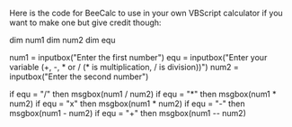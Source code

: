 Here is the code for BeeCalc to use in your own VBScript calculator if you want to make one but give credit though:

dim num1
dim num2
dim equ

num1 = inputbox("Enter the first number")
equ = inputbox("Enter your variable (+, -, * or / (* is multiplication, / is division))")
num2 = inputbox("Enter the second number")

if equ = "/" then msgbox(num1 / num2)
if equ = "*" then msgbox(num1 * num2)
if equ = "x" then msgbox(num1 * num2)
if equ = "-" then msgbox(num1 - num2)
if equ = "+" then msgbox(num1 -- num2)
